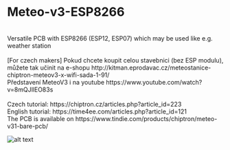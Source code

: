 # Meteo-v3-ESP8266<br>
</br>
Versatile PCB with ESP8266 (ESP12, ESP07) which may be used like e.g. weather station<br>
<br/>
[For czech makers] Pokud chcete koupit celou stavebnici (bez ESP modulu), můžete tak učinit na e-shopu http://kitman.eprodavac.cz/meteostanice-chiptron-meteov3-x-wifi-sada-1-91/</br>
Představení MeteoV3 i na youtube https://www.youtube.com/watch?v=8mQJllEO83s</br>
</br>
Czech tutorial: https://chiptron.cz/articles.php?article_id=223<br>
English tutorial: https://time4ee.com/articles.php?article_id=121<br>
The PCB is available on https://www.tindie.com/products/chiptron/meteo-v31-bare-pcb/<br>

![alt text](https://github.com/petus/Meteo-v3-ESP8266/blob/master/MeteoV3.1.jpg)
